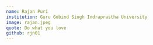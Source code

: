 ```yaml
---
name: Rajan Puri 
institution: Guru Gobind Singh Indraprastha University 
image: rajan.jpeg 
quote: Do what you love 
github: rjn01
---
```


